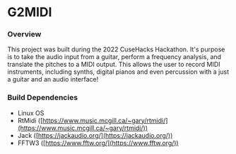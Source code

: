 # G2MIDI

### Overview

This project was built during the 2022 CuseHacks Hackathon. It's purpose is to take the audio input from a guitar, perform a frequency analysis, and translate the pitches to a MIDI output. This allows the user to record MIDI instruments, including synths, digital pianos and even percussion with a just a guitar and an audio interface!

### Build Dependencies

- Linux OS
- RtMidi ([https://www.music.mcgill.ca/~gary/rtmidi/](https://www.music.mcgill.ca/~gary/rtmidi/))
- Jack ([https://jackaudio.org/](https://jackaudio.org/))
- FFTW3 ([https://www.fftw.org/](https://www.fftw.org/))

